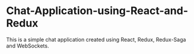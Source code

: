 # Chat-Application-using-React-and-Redux
This is a simple chat application created using React, Redux, Redux-Saga and WebSockets.
